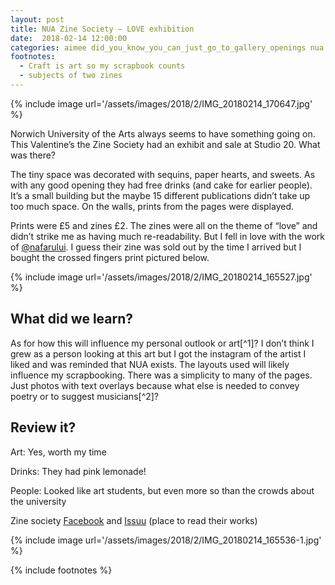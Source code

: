 ```yaml
---
layout: post
title: NUA Zine Society – LOVE exhibition
date:  2018-02-14 12:00:00
categories: aimee did_you_know_you_can_just_go_to_gallery_openings nua visual_arts
footnotes:
  - Craft is art so my scrapbook counts
  - subjects of two zines
---
```


{% include image url='/assets/images/2018/2/IMG_20180214_170647.jpg' %}

Norwich University of the Arts always seems to have something going on. This Valentine’s the Zine Society had an exhibit and sale at Studio 20.
What was there?

The tiny space was decorated with sequins, paper hearts, and sweets. As with any good opening they had free drinks (and cake for earlier people). It’s a small building but the maybe 15 different publications didn’t take up too much space.  On the walls, prints from the pages were displayed.

Prints were £5 and zines £2. The zines were all on the theme of “love” and didn’t strike me as having much re-readability. But I fell in love with the work of [@nafarului](https://www.instagram.com/nufarului). I guess their zine was sold out by the time I arrived but I bought the crossed fingers print pictured below.

{% include image url='/assets/images/2018/2/IMG_20180214_165527.jpg' %}

## What did we learn?

As for how this will influence my personal outlook or art[^1]? I don’t think I grew as a person looking at this art but I got the instagram of the artist I liked and was reminded that NUA exists. The layouts used will likely influence my scrapbooking. There was a simplicity to many of the pages. Just photos with text overlays because what else is needed to convey poetry or to suggest musicians[^2]?

## Review it?

Art: Yes, worth my time

Drinks: They had pink lemonade!

People: Looked like art students, but even more so than the crowds about the university

Zine society [Facebook](https://www.facebook.com/pg/nuazines/posts/?ref=page_internal) and [Issuu](https://issuu.com/nuazinesociety/docs/zine) (place to read their works)

{% include image url='/assets/images/2018/2/IMG_20180214_165536-1.jpg' %}

{% include footnotes %}
